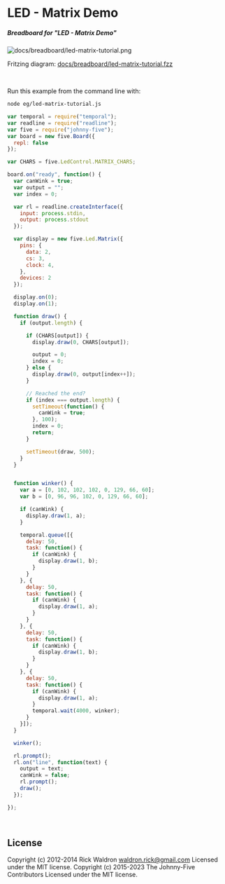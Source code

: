 <!--remove-start-->

# LED - Matrix Demo

<!--remove-end-->






##### Breadboard for "LED - Matrix Demo"



![docs/breadboard/led-matrix-tutorial.png](breadboard/led-matrix-tutorial.png)<br>

Fritzing diagram: [docs/breadboard/led-matrix-tutorial.fzz](breadboard/led-matrix-tutorial.fzz)

&nbsp;




Run this example from the command line with:
```bash
node eg/led-matrix-tutorial.js
```


```javascript
var temporal = require("temporal");
var readline = require("readline");
var five = require("johnny-five");
var board = new five.Board({
  repl: false
});

var CHARS = five.LedControl.MATRIX_CHARS;

board.on("ready", function() {
  var canWink = true;
  var output = "";
  var index = 0;

  var rl = readline.createInterface({
    input: process.stdin,
    output: process.stdout
  });

  var display = new five.Led.Matrix({
    pins: {
      data: 2,
      cs: 3,
      clock: 4,
    },
    devices: 2
  });

  display.on(0);
  display.on(1);

  function draw() {
    if (output.length) {

      if (CHARS[output]) {
        display.draw(0, CHARS[output]);

        output = 0;
        index = 0;
      } else {
        display.draw(0, output[index++]);
      }

      // Reached the end?
      if (index === output.length) {
        setTimeout(function() {
          canWink = true;
        }, 100);
        index = 0;
        return;
      }

      setTimeout(draw, 500);
    }
  }


  function winker() {
    var a = [0, 102, 102, 102, 0, 129, 66, 60];
    var b = [0, 96, 96, 102, 0, 129, 66, 60];

    if (canWink) {
      display.draw(1, a);
    }

    temporal.queue([{
      delay: 50,
      task: function() {
        if (canWink) {
          display.draw(1, b);
        }
      }
    }, {
      delay: 50,
      task: function() {
        if (canWink) {
          display.draw(1, a);
        }
      }
    }, {
      delay: 50,
      task: function() {
        if (canWink) {
          display.draw(1, b);
        }
      }
    }, {
      delay: 50,
      task: function() {
        if (canWink) {
          display.draw(1, a);
        }
        temporal.wait(4000, winker);
      }
    }]);
  }

  winker();

  rl.prompt();
  rl.on("line", function(text) {
    output = text;
    canWink = false;
    rl.prompt();
    draw();
  });

});

```








&nbsp;

<!--remove-start-->

## License
Copyright (c) 2012-2014 Rick Waldron <waldron.rick@gmail.com>
Licensed under the MIT license.
Copyright (c) 2015-2023 The Johnny-Five Contributors
Licensed under the MIT license.

<!--remove-end-->
